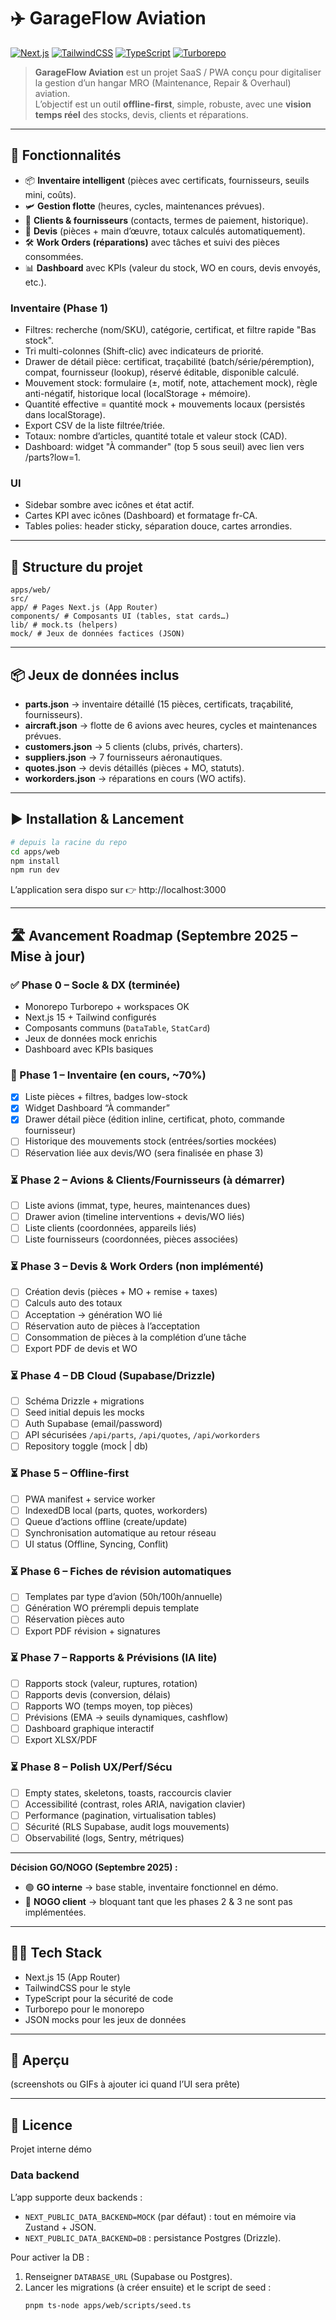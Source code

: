 # ✈️ GarageFlow Aviation

[![Next.js](https://img.shields.io/badge/Next.js-15-black?style=flat&logo=nextdotjs)](https://nextjs.org/) 
[![TailwindCSS](https://img.shields.io/badge/TailwindCSS-3.4-blue?style=flat&logo=tailwindcss)](https://tailwindcss.com/) 
[![TypeScript](https://img.shields.io/badge/TypeScript-5-blue?style=flat&logo=typescript)](https://www.typescriptlang.org/) 
[![Turborepo](https://img.shields.io/badge/Turborepo-Monorepo-lightgrey?style=flat&logo=vercel)](https://turbo.build/)

> **GarageFlow Aviation** est un projet SaaS / PWA conçu pour digitaliser la gestion d’un hangar MRO (Maintenance, Repair & Overhaul) aviation.  
> L’objectif est un outil **offline-first**, simple, robuste, avec une **vision temps réel** des stocks, devis, clients et réparations.

---

## 🚀 Fonctionnalités

- 📦 **Inventaire intelligent** (pièces avec certificats, fournisseurs, seuils mini, coûts).
- 🛩️ **Gestion flotte** (heures, cycles, maintenances prévues).
- 👥 **Clients & fournisseurs** (contacts, termes de paiement, historique).
- 🧾 **Devis** (pièces + main d’œuvre, totaux calculés automatiquement).
- 🛠️ **Work Orders (réparations)** avec tâches et suivi des pièces consommées.
- 📊 **Dashboard** avec KPIs (valeur du stock, WO en cours, devis envoyés, etc.).

### Inventaire (Phase 1)
- Filtres: recherche (nom/SKU), catégorie, certificat, et filtre rapide "Bas stock".
- Tri multi-colonnes (Shift-clic) avec indicateurs de priorité.
- Drawer de détail pièce: certificat, traçabilité (batch/série/péremption), compat, fournisseur (lookup), réservé éditable, disponible calculé.
- Mouvement stock: formulaire (±, motif, note, attachement mock), règle anti-négatif, historique local (localStorage + mémoire).
- Quantité effective = quantité mock + mouvements locaux (persistés dans localStorage).
- Export CSV de la liste filtrée/triée.
- Totaux: nombre d’articles, quantité totale et valeur stock (CAD).
- Dashboard: widget "À commander" (top 5 sous seuil) avec lien vers /parts?low=1.

### UI
- Sidebar sombre avec icônes et état actif.
- Cartes KPI avec icônes (Dashboard) et formatage fr-CA.
- Tables polies: header sticky, séparation douce, cartes arrondies.

---

## 📂 Structure du projet

```
apps/web/
src/
app/ # Pages Next.js (App Router)
components/ # Composants UI (tables, stat cards…)
lib/ # mock.ts (helpers)
mock/ # Jeux de données factices (JSON)
```

---

## 📦 Jeux de données inclus

- **parts.json** → inventaire détaillé (15 pièces, certificats, traçabilité, fournisseurs).
- **aircraft.json** → flotte de 6 avions avec heures, cycles et maintenances prévues.
- **customers.json** → 5 clients (clubs, privés, charters).
- **suppliers.json** → 7 fournisseurs aéronautiques.
- **quotes.json** → devis détaillés (pièces + MO, statuts).
- **workorders.json** → réparations en cours (WO actifs).

---

## ▶️ Installation & Lancement

```bash
# depuis la racine du repo
cd apps/web
npm install
npm run dev
```

L’application sera dispo sur 👉 http://localhost:3000

---

## 🛣️ Avancement Roadmap (Septembre 2025 – Mise à jour)

### ✅ Phase 0 – Socle & DX (terminée)
- Monorepo Turborepo + workspaces OK
- Next.js 15 + Tailwind configurés
- Composants communs (`DataTable`, `StatCard`)
- Jeux de données mock enrichis
- Dashboard avec KPIs basiques

### 🔶 Phase 1 – Inventaire (en cours, ~70%)
- [x] Liste pièces + filtres, badges low-stock
- [x] Widget Dashboard “À commander”
- [x] Drawer détail pièce (édition inline, certificat, photo, commande fournisseur)
- [ ] Historique des mouvements stock (entrées/sorties mockées)
- [ ] Réservation liée aux devis/WO (sera finalisée en phase 3)

### ⏳ Phase 2 – Avions & Clients/Fournisseurs (à démarrer)
- [ ] Liste avions (immat, type, heures, maintenances dues)
- [ ] Drawer avion (timeline interventions + devis/WO liés)
- [ ] Liste clients (coordonnées, appareils liés)
- [ ] Liste fournisseurs (coordonnées, pièces associées)

### ⏳ Phase 3 – Devis & Work Orders (non implémenté)
- [ ] Création devis (pièces + MO + remise + taxes)
- [ ] Calculs auto des totaux
- [ ] Acceptation → génération WO lié
- [ ] Réservation auto de pièces à l’acceptation
- [ ] Consommation de pièces à la complétion d’une tâche
- [ ] Export PDF de devis et WO

### ⏳ Phase 4 – DB Cloud (Supabase/Drizzle)
- [ ] Schéma Drizzle + migrations
- [ ] Seed initial depuis les mocks
- [ ] Auth Supabase (email/password)
- [ ] API sécurisées `/api/parts`, `/api/quotes`, `/api/workorders`
- [ ] Repository toggle (mock | db)

### ⏳ Phase 5 – Offline-first
- [ ] PWA manifest + service worker
- [ ] IndexedDB local (parts, quotes, workorders)
- [ ] Queue d’actions offline (create/update)
- [ ] Synchronisation automatique au retour réseau
- [ ] UI status (Offline, Syncing, Conflit)

### ⏳ Phase 6 – Fiches de révision automatiques
- [ ] Templates par type d’avion (50h/100h/annuelle)
- [ ] Génération WO prérempli depuis template
- [ ] Réservation pièces auto
- [ ] Export PDF révision + signatures

### ⏳ Phase 7 – Rapports & Prévisions (IA lite)
- [ ] Rapports stock (valeur, ruptures, rotation)
- [ ] Rapports devis (conversion, délais)
- [ ] Rapports WO (temps moyen, top pièces)
- [ ] Prévisions (EMA → seuils dynamiques, cashflow)
- [ ] Dashboard graphique interactif
- [ ] Export XLSX/PDF

### ⏳ Phase 8 – Polish UX/Perf/Sécu
- [ ] Empty states, skeletons, toasts, raccourcis clavier
- [ ] Accessibilité (contrast, roles ARIA, navigation clavier)
- [ ] Performance (pagination, virtualisation tables)
- [ ] Sécurité (RLS Supabase, audit logs mouvements)
- [ ] Observabilité (logs, Sentry, métriques)

---

**Décision GO/NOGO (Septembre 2025) :**
- 🟢 **GO interne** → base stable, inventaire fonctionnel en démo.  
- 🔴 **NOGO client** → bloquant tant que les phases 2 & 3 ne sont pas implémentées.

---

## 👨‍💻 Tech Stack

- Next.js 15 (App Router)
- TailwindCSS pour le style
- TypeScript pour la sécurité de code
- Turborepo pour le monorepo
- JSON mocks pour les jeux de données

---

## 📸 Aperçu

(screenshots ou GIFs à ajouter ici quand l’UI sera prête)

---

## 📄 Licence

Projet interne démo
### Data backend
L’app supporte deux backends :

- `NEXT_PUBLIC_DATA_BACKEND=MOCK` (par défaut) : tout en mémoire via Zustand + JSON.
- `NEXT_PUBLIC_DATA_BACKEND=DB` : persistance Postgres (Drizzle).

Pour activer la DB :
1. Renseigner `DATABASE_URL` (Supabase ou Postgres).
2. Lancer les migrations (à créer ensuite) et le script de seed :
   ```bash
   pnpm ts-node apps/web/scripts/seed.ts
   ```
